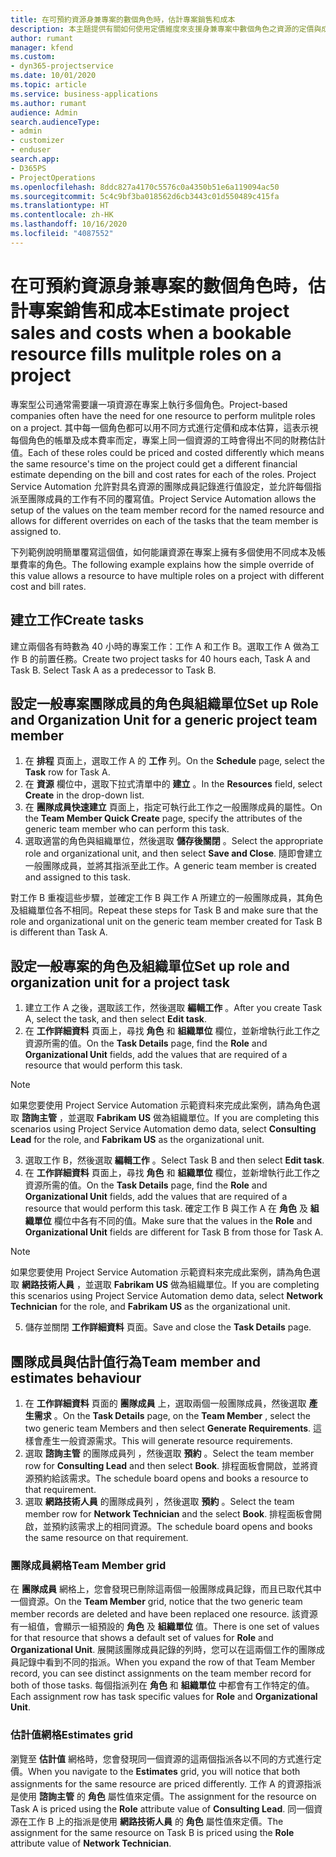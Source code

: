 ```yaml
---
title: 在可預約資源身兼專案的數個角色時，估計專案銷售和成本
description: 本主題提供有關如何使用定價維度來支援身兼專案中數個角色之資源的定價與成本估計的資訊。
author: rumant
manager: kfend
ms.custom:
- dyn365-projectservice
ms.date: 10/01/2020
ms.topic: article
ms.service: business-applications
ms.author: rumant
audience: Admin
search.audienceType:
- admin
- customizer
- enduser
search.app:
- D365PS
- ProjectOperations
ms.openlocfilehash: 8ddc827a4170c5576c0a4350b51e6a119094ac50
ms.sourcegitcommit: 5c4c9bf3ba018562d6cb3443c01d550489c415fa
ms.translationtype: HT
ms.contentlocale: zh-HK
ms.lasthandoff: 10/16/2020
ms.locfileid: "4087552"
---
```

# <a name="estimate-project-sales-and-costs-when-a-bookable-resource-fills-mulitple-roles-on-a-project"></a><span data-ttu-id="b061d-103">在可預約資源身兼專案的數個角色時，估計專案銷售和成本</span><span class="sxs-lookup"><span data-stu-id="b061d-103">Estimate project sales and costs when a bookable resource fills mulitple roles on a project</span></span> 

<span data-ttu-id="b061d-104">專案型公司通常需要讓一項資源在專案上執行多個角色。</span><span class="sxs-lookup"><span data-stu-id="b061d-104">Project-based companies often have the need for one resource to perform mulitple roles on a project.</span></span> <span data-ttu-id="b061d-105">其中每一個角色都可以用不同方式進行定價和成本估算，這表示視每個角色的帳單及成本費率而定，專案上同一個資源的工時會得出不同的財務估計值。</span><span class="sxs-lookup"><span data-stu-id="b061d-105">Each of these roles could be priced and costed differently which means the same resource's time on the project could get a different financial estimate depending on the bill and cost rates for each of the roles.</span></span> <span data-ttu-id="b061d-106">Project Service Automation 允許對具名資源的團隊成員記錄進行值設定，並允許每個指派至團隊成員的工作有不同的覆寫值。</span><span class="sxs-lookup"><span data-stu-id="b061d-106">Project Service Automation allows the setup of the values on the team member record for the named resource and allows for different overrides on each of the tasks that the team member is assigned to.</span></span>

<span data-ttu-id="b061d-107">下列範例說明簡單覆寫這個值，如何能讓資源在專案上擁有多個使用不同成本及帳單費率的角色。</span><span class="sxs-lookup"><span data-stu-id="b061d-107">The following example  explains how the simple override of this value allows a resource to have multiple roles on a project with different cost and bill rates.</span></span>

## <a name="create-tasks"></a><span data-ttu-id="b061d-108">建立工作</span><span class="sxs-lookup"><span data-stu-id="b061d-108">Create tasks</span></span>
<span data-ttu-id="b061d-109">建立兩個各有時數為 40 小時的專案工作：工作 A 和工作 B。選取工作 A 做為工作 B 的前置任務。</span><span class="sxs-lookup"><span data-stu-id="b061d-109">Create two project tasks for 40 hours each, Task A and Task B. Select Task A as a predecessor to Task B.</span></span>

## <a name="set-up-role-and-organization-unit-for-a-generic-project-team-member"></a><span data-ttu-id="b061d-110">設定一般專案團隊成員的角色與組織單位</span><span class="sxs-lookup"><span data-stu-id="b061d-110">Set up Role and Organization Unit for a generic project team member</span></span>

1. <span data-ttu-id="b061d-111">在 **排程** 頁面上，選取工作 A 的 **工作** 列。</span><span class="sxs-lookup"><span data-stu-id="b061d-111">On the **Schedule** page, select the **Task** row for Task A.</span></span> 
2. <span data-ttu-id="b061d-112">在 **資源** 欄位中，選取下拉式清單中的 **建立** 。</span><span class="sxs-lookup"><span data-stu-id="b061d-112">In the **Resources** field, select **Create** in the drop-down list.</span></span>
3. <span data-ttu-id="b061d-113">在 **團隊成員快速建立** 頁面上，指定可執行此工作之一般團隊成員的屬性。</span><span class="sxs-lookup"><span data-stu-id="b061d-113">On the **Team Member Quick Create** page, specify the attributes of the generic team member who can perform this task.</span></span>
4. <span data-ttu-id="b061d-114">選取適當的角色與組織單位，然後選取 **儲存後關閉** 。</span><span class="sxs-lookup"><span data-stu-id="b061d-114">Select the appropriate role and organizational unit, and then select **Save and Close**.</span></span> <span data-ttu-id="b061d-115">隨即會建立一般團隊成員，並將其指派至此工作。</span><span class="sxs-lookup"><span data-stu-id="b061d-115">A generic team member is created and assigned to this task.</span></span> 

<span data-ttu-id="b061d-116">對工作 B 重複這些步驟，並確定工作 B 與工作 A 所建立的一般團隊成員，其角色及組織單位各不相同。</span><span class="sxs-lookup"><span data-stu-id="b061d-116">Repeat these steps for Task B and make sure that the role and organizational unit on the generic team member created for Task B is different than Task A.</span></span> 

## <a name="set-up-role-and-organization-unit-for-a-project-task"></a><span data-ttu-id="b061d-117">設定一般專案的角色及組織單位</span><span class="sxs-lookup"><span data-stu-id="b061d-117">Set up role and organization unit for a project task</span></span>

1. <span data-ttu-id="b061d-118">建立工作 A 之後，選取該工作，然後選取 **編輯工作** 。</span><span class="sxs-lookup"><span data-stu-id="b061d-118">After you create Task A, select the task, and then select **Edit task**.</span></span>
2. <span data-ttu-id="b061d-119">在 **工作詳細資料** 頁面上，尋找 **角色** 和 **組織單位** 欄位，並新增執行此工作之資源所需的值。</span><span class="sxs-lookup"><span data-stu-id="b061d-119">On the **Task Details** page, find the **Role** and **Organizational Unit** fields, add the values that are required of a resource that would perform this task.</span></span> 

  > [!NOTE]
  > <span data-ttu-id="b061d-120">如果您要使用 Project Service Automation 示範資料來完成此案例，請為角色選取 **諮詢主管** ，並選取 **Fabrikam US** 做為組織單位。</span><span class="sxs-lookup"><span data-stu-id="b061d-120">If you are completing this scenarios using Project Service Automation demo data, select **Consulting Lead** for the role, and **Fabrikam US** as the organizational unit.</span></span>

3. <span data-ttu-id="b061d-121">選取工作 B，然後選取 **編輯工作** 。</span><span class="sxs-lookup"><span data-stu-id="b061d-121">Select Task B and then select **Edit task**.</span></span>
4. <span data-ttu-id="b061d-122">在 **工作詳細資料** 頁面上，尋找 **角色** 和 **組織單位** 欄位，並新增執行此工作之資源所需的值。</span><span class="sxs-lookup"><span data-stu-id="b061d-122">On the **Task Details** page, find the **Role** and **Organizational Unit** fields, add the values that are required of a resource that would perform this task.</span></span> <span data-ttu-id="b061d-123">確定工作 B 與工作 A 在 **角色** 及 **組織單位** 欄位中各有不同的值。</span><span class="sxs-lookup"><span data-stu-id="b061d-123">Make sure that the values in the **Role** and **Organizational Unit** fields are different for Task B from those for Task A.</span></span> 

  > [!NOTE]
  > <span data-ttu-id="b061d-124">如果您要使用 Project Service Automation 示範資料來完成此案例，請為角色選取 **網路技術人員** ，並選取 **Fabrikam US** 做為組織單位。</span><span class="sxs-lookup"><span data-stu-id="b061d-124">If you are completing this scenarios using Project Service Automation demo data, select **Network Technician** for the role, and **Fabrikam US** as the organizational unit.</span></span>

5. <span data-ttu-id="b061d-125">儲存並關閉 **工作詳細資料** 頁面。</span><span class="sxs-lookup"><span data-stu-id="b061d-125">Save and close the **Task Details** page.</span></span> 

## <a name="team-member-and-estimates-behaviour"></a><span data-ttu-id="b061d-126">團隊成員與估計值行為</span><span class="sxs-lookup"><span data-stu-id="b061d-126">Team member and estimates behaviour</span></span> 

1. <span data-ttu-id="b061d-127">在 **工作詳細資料** 頁面的 **團隊成員** 上，選取兩個一般團隊成員，然後選取 **產生需求** 。</span><span class="sxs-lookup"><span data-stu-id="b061d-127">On the **Task Details** page, on the **Team Member** , select the two generic team Members and then select **Generate Requirements**.</span></span> <span data-ttu-id="b061d-128">這樣會產生一般資源需求。</span><span class="sxs-lookup"><span data-stu-id="b061d-128">This will generate resource requirements.</span></span> 
2. <span data-ttu-id="b061d-129">選取 **諮詢主管** 的團隊成員列 ，然後選取 **預約** 。</span><span class="sxs-lookup"><span data-stu-id="b061d-129">Select the team member row for **Consulting Lead** and then select **Book**.</span></span> <span data-ttu-id="b061d-130">排程面板會開啟，並將資源預約給該需求。</span><span class="sxs-lookup"><span data-stu-id="b061d-130">The schedule board opens and books a resource to that requirement.</span></span>
3. <span data-ttu-id="b061d-131">選取 **網路技術人員** 的團隊成員列 ，然後選取 **預約** 。</span><span class="sxs-lookup"><span data-stu-id="b061d-131">Select the team member row for **Network Technician** and the select **Book**.</span></span> <span data-ttu-id="b061d-132">排程面板會開啟，並預約該需求上的相同資源。</span><span class="sxs-lookup"><span data-stu-id="b061d-132">The schedule board opens and books the same resource on that requirement.</span></span>

### <a name="team-member-grid"></a><span data-ttu-id="b061d-133">團隊成員網格</span><span class="sxs-lookup"><span data-stu-id="b061d-133">Team Member grid</span></span> 
<span data-ttu-id="b061d-134">在 **團隊成員** 網格上，您會發現已刪除這兩個一般團隊成員記錄，而且已取代其中一個資源。</span><span class="sxs-lookup"><span data-stu-id="b061d-134">On the **Team Member** grid, notice that the two generic team member records are deleted and have been replaced one resource.</span></span> <span data-ttu-id="b061d-135">該資源有一組值，會顯示一組預設的 **角色** 及 **組織單位** 值。</span><span class="sxs-lookup"><span data-stu-id="b061d-135">There is one set of values for that resource that shows a default set of values for **Role** and **Organizational Unit**.</span></span>
<span data-ttu-id="b061d-136">展開該團隊成員記錄的列時，您可以在這兩個工作的團隊成員記錄中看到不同的指派。</span><span class="sxs-lookup"><span data-stu-id="b061d-136">When you expand the row of that Team Member record, you can see distinct assignments on the team member record for both of those tasks.</span></span> <span data-ttu-id="b061d-137">每個指派列在 **角色** 和 **組織單位** 中都會有工作特定的值。</span><span class="sxs-lookup"><span data-stu-id="b061d-137">Each assignment row has task specific values for **Role** and **Organizational Unit**.</span></span> 

### <a name="estimates-grid"></a><span data-ttu-id="b061d-138">估計值網格</span><span class="sxs-lookup"><span data-stu-id="b061d-138">Estimates grid</span></span> 
<span data-ttu-id="b061d-139">瀏覽至 **估計值** 網格時，您會發現同一個資源的這兩個指派各以不同的方式進行定價。</span><span class="sxs-lookup"><span data-stu-id="b061d-139">When you navigate to the **Estimates** grid, you will notice that both assignments for the same resource are priced differently.</span></span>
<span data-ttu-id="b061d-140">工作 A 的資源指派是使用 **諮詢主管** 的 **角色** 屬性值來定價。</span><span class="sxs-lookup"><span data-stu-id="b061d-140">The assignment for the resource on Task A is priced using the **Role** attribute value of **Consulting Lead**.</span></span> <span data-ttu-id="b061d-141">同一個資源在工作 B 上的指派是使用 **網路技術人員** 的 **角色** 屬性值來定價。</span><span class="sxs-lookup"><span data-stu-id="b061d-141">The assignment for the same resource on Task B is priced using the **Role** attribute value of **Network Technician**.</span></span>





